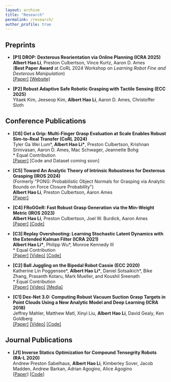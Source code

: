 ```yaml
---
layout: archive
title: "Research"
permalink: /research/
author_profile: true
---
```


<style>
  .boxed {
    color: black;
    border: 3px solid black;
    margin: 0px auto;
    padding: 10px;
    border-radius: 10px;
  }
</style>

## Preprints
- **[P1] DROP: Dexterous Reorientation via Online Planning (ICRA 2025)**  
  **Albert Hao Li**, Preston Culbertson, Vince Kurtz, Aaron D. Ames  
  (**Best Paper Award** at CoRL 2024 Workshop on _Learning Robot Fine and Dexterous Manipulation_)  
  [[Paper]](https://arxiv.org/abs/2409.14562) [[Website]](https://caltech-amber.github.io/drop/)

- **[P2] Robust Adaptive Safe Robotic Grasping with Tactile Sensing (ECC 2025)**  
  Yitaek Kim, Jeeseop Kim, **Albert Hao Li**, Aaron D. Ames, Christoffer Sloth

## Conference Publications

- **[C6] Get a Grip: Multi-Finger Grasp Evaluation at Scale Enables Robust Sim-to-Real Transfer (CoRL 2024)**  
  Tyler Ga Wei Lum*, **Albert Hao Li\***, Preston Culbertson, Krishnan Srinivasan, Aaron D. Ames, Mac Schwager, Jeannette Bohg  
  \* Equal Contribution  
  [[Paper]](https://openreview.net/forum?id=1jc2zA5Z6J) [Code and Dataset coming soon]

- **[C5] Toward An Analytic Theory of Intrinsic Robustness for Dexterous Grasping (IROS 2024)**  
  (Formerly "PONG: Probabilistic Object Normals for Grasping via Analytic Bounds on Force Closure Probability")  
  **Albert Hao Li**, Preston Culbertson, Aaron Ames  
  [[Paper]](https://arxiv.org/abs/2403.07249)

- **[C4] FRoGGeR: Fast Robust Grasp Generation via the Min-Weight Metric (IROS 2023)**  
  **Albert Hao Li**, Preston Culbertson, Joel W. Burdick, Aaron Ames  
  [[Paper]](https://arxiv.org/abs/2302.13687) [[Code]](https://github.com/alberthli/frogger)

- **[C3] Replay Overshooting: Learning Stochastic Latent Dynamics with the Extended Kalman Filter (ICRA 2021)**  
  **Albert Hao Li\***, Philipp Wu\*, Monroe Kennedy III  
  \* Equal Contribution  
  [[Paper]](http://alberthli.github.io/files/conference/ro_final.pdf) [[Video]](https://www.youtube.com/watch?v=ZDllbeyhMZg) [[Code]](https://github.com/wuphilipp/replay-overshooting)
  <!-- <details>
    <summary><b>Full Citation</b></summary>

    **Albert Hao Li\***, Philipp Wu\*, Monroe Kennedy III, "Replay Overshooting: Learning Stochastic Latent Dynamics with the Extended Kalman Filter," _2021 IEEE International Conference on Robotics and Automation (ICRA)_, Xi'an, China, 2021, pp. 852-858. \*Equal Contribution.
  </details>

  <details>
    <summary><b>Bibtex Citation</b></summary>

    ```
    @inproceedings{
      liwu_2021ReplayOvershooting,
      title={Replay Overshooting: Learning Stochastic Latent Dynamics with the Extended Kalman Filter},
      author={A. {Li} and P. {Wu} and M. {Kennedy}},
      booktitle={2021 International Conference on Robotics and Automation (ICRA)},
      address={Xi'an, China},
      year={2021},
      pages={852-858},
    }
    ```
    </details> -->

- **[C2] Ball Juggling on the Bipedal Robot Cassie (ECC 2020)**  
  Katherine Lin Poggensee\*, **Albert Hao Li\***, Daniel Sotsaikich\*, Bike Zhang, Prasanth Kotaru, Mark Mueller, and Koushil Sreenath  
  \* Equal Contribution  
  [[Paper]](http://alberthli.github.io/files/conference/cassie.pdf) [[Video]](https://www.youtube.com/watch?v=tLrz_R_T6kg) [[Media]](https://spectrum.ieee.org/automaton/robotics/robotics-hardware/uc-berkeley-cassie-cal-robot-juggle)
  <!-- <details>
    <summary><b>Full Citation</b></summary>

    Katherine Lin Poggensee\*, **Albert Hao Li\***, Daniel Sotsaikich\*, Bike Zhang, Prasanth Kotaru, Mark Mueller, and Koushil Sreenath, "Ball Juggling on the Bipedal Robot Cassie," _2020 European Control Conference (ECC)_, Saint Petersburg, Russia, 2020, pp. 875-880. \*Equal Contribution.
  </details>

  <details>
    <summary><b>Bibtex Citation</b></summary>

    ```
    @inproceedings{  
      Poggensee2020_jugglingcassie,  
      title={Ball Juggling on the Bipedal Robot Cassie},  
      author={Poggensee, Katherine Lin and Li, Albert Hao and Sotsaikich, Daniel and Zhang, Bike and Kotaru, Prasanth, and Mueller, Mark and Sreenath, Koushil},  
      journal={2020 IEEE European Control Conference (ECC)},  
      year={2020},  
      address={Saint Petersburg, Russia},  
      pages={875-880},  
    }
    ```
  </details> -->

- **[C1] Dex-Net 3.0: Computing Robust Vacuum Suction Grasp Targets in Point Clouds Using a New Analytic Model and Deep Learning (ICRA 2018)**  
  Jeffrey Mahler, Matthew Matl, Xinyi Liu, **Albert Hao Li**, David Gealy, Ken Goldberg  
  [[Paper]](http://alberthli.github.io/files/conference/dexnet.pdf) [[Video]](https://www.youtube.com/watch?v=dZIHmcaTJ_c&feature=emb_title) [[Code]](https://github.com/BerkeleyAutomation/dex-net)
  <!-- <details>
    <summary><b>Full Citation</b></summary>

    Jeffrey Mahler, Matthew Matl, Xinyi Liu, **Albert Li**, David Gealy, Ken Goldberg, "Dex-Net 3.0: Computing Robust Vacuum Suction Grasp Targets in Point Clouds Using a New Analytic Model and Deep Learning," _2018 IEEE International Conference on Robotics and Automation (ICRA)_, Brisbane, QLD, 2018, pp. 5620-5627.
  </details>

  <details>
    <summary><b>Bibtex Citation</b></summary>

    ```
    @inproceedings{  
      Mahler2018_dexnet3,  
      title={Dex-Net 3.0: Computing Robust Vacuum Suction Grasp Targets in Point Clouds Using a New Analytic Model and Deep Learning},  
      author={Mahler, Jeffrey and Matl, Matthew and Liu, Xinyu and Li, Albert and Gealy, David and Goldberg, Ken},  
      journal={2018 IEEE International Conference on Robotics and Automation (ICRA)},  
      year={2018},  
      address={Brisbane, QLD},  
      pages={5620-5627},  
    }
    ```
  </details> -->

## Journal Publications

- **[J1] Inverse Statics Optimization for Compound Tensegrity Robots (RA-L 2020)**  
  Andrew Preston Sabelhaus, **Albert Hao Li**, Kimberley Sover, Jacob Madden, Andrew Barkan, Adrian Agogino, Alice Agogino  
  [[Paper]](http://alberthli.github.io/files/journal/invstatopt.pdf) [[Code]](https://github.com/apsabelhaus/tiso)  
  <!-- <details>
    <summary>Full Citation</summary>

    Andrew Preston Sabelhaus, **Albert Hao Li**, Kimberley Sover, Jacob Madden, Andrew Barkan, Adrian Agogino, and Alice Agogino, "Inverse Statics Optimization for Compound Tensegrity Robots," _IEEE Robotics and Automation Letters_, vol. 5, no. 3, pp. 3982-3989, 2020.

  </details>

  <details>
    <summary>Bibtex Citation</summary>

    ```
    @article{  
      Sabelhaus2020_invstatopt,  
      title={Inverse Statics Optimization for Compound Tensegrity Robots},  
      author={Sabelhaus, Andrew Preston and Li, Albert Hao and Sover, Kimberley and Madden, Jacob and Barkan, Andrew and Agogino, Adrian and Agogino, Alice},  
      journal={IEEE Robotics and Automation Letters},  
      volume={5},  
      number={3},  
      year={2020},  
      pages={3982-3989},  
    }
    ```

  </details> -->

